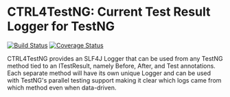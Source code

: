 CTRL4TestNG: Current Test Result Logger for TestNG
=====================================

[![Build Status](https://travis-ci.org/mfulton26/ctrl4testng.svg?branch=master)](https://travis-ci.org/mfulton26/ctrl4testng)
[![Coverage Status](https://coveralls.io/repos/mfulton26/ctrl4testng/badge.svg)](https://coveralls.io/r/mfulton26/ctrl4testng)

CTRL4TestNG provides an SLF4J Logger that can be used from any TestNG method tied to an ITestResult, namely Before, After, and Test annotations. Each separate method will have its own unique Logger and can be used with TestNG's parallel testing support making it clear which logs came from which method even when data-driven.
